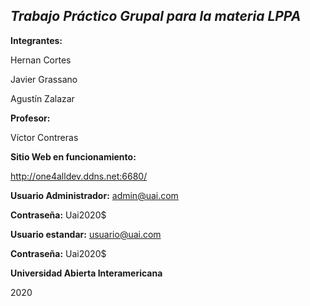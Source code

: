 ## ***Trabajo Práctico Grupal para la materia LPPA***


**Integrantes:**

Hernan Cortes

Javier Grassano

Agustín Zalazar



**Profesor:**

Víctor Contreras



**Sitio Web en funcionamiento:**

http://one4alldev.ddns.net:6680/


**Usuario Administrador:** admin@uai.com

**Contraseña:** Uai2020$

**Usuario estandar:** usuario@uai.com

**Contraseña:** Uai2020$


**Universidad Abierta Interamericana**

2020
